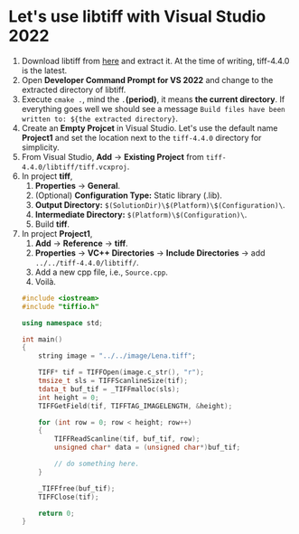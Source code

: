 # Let's use libtiff with Visual Studio 2022

1. Download libtiff from [here](http://download.osgeo.org/libtiff/) and extract it. At the time of writing, tiff-4.4.0 is the latest.
1. Open **Developer Command Prompt for VS 2022** and change to the extracted directory of libtiff.
1. Execute ```cmake .```, mind the ```.```**(period)**, it means **the current directory**. If everything goes well we should see a message ```Build files have been written to: ${the extracted directory}```.
2. Create an **Empty Projcet** in Visual Studio. Let's use the default name **Project1** and set the location next to the ```tiff-4.4.0``` directory for simplicity.
4. From Visual Studio, **Add** -> **Existing Project** from ```tiff-4.4.0/libtiff/tiff.vcxproj```.
5. In project **tiff**,
   1. **Properties** -> **General**.
   1. (Optional) **Configuration Type:** Static library (.lib).
   2. **Output Directory:** ```$(SolutionDir)\$(Platform)\$(Configuration)\```.
   3. **Intermediate Directory:** ```$(Platform)\$(Configuration)\```.
   1. Build **tiff**.
6. In project **Project1**,
   1. **Add** -> **Reference** -> **tiff**.
   2. **Properties** -> **VC++ Directories** -> **Include Directories** -> add ```../../tiff-4.4.0/libtiff/```.
   3. Add a new cpp file, i.e., ```Source.cpp```.
   4. Voilà.
    ```cpp
    #include <iostream>
    #include "tiffio.h"

    using namespace std;

    int main()
    {
    	string image = "../../image/Lena.tiff";

    	TIFF* tif = TIFFOpen(image.c_str(), "r");
    	tmsize_t sls = TIFFScanlineSize(tif);
    	tdata_t buf_tif = _TIFFmalloc(sls);
    	int height = 0;
    	TIFFGetField(tif, TIFFTAG_IMAGELENGTH, &height);

    	for (int row = 0; row < height; row++)
    	{
    		TIFFReadScanline(tif, buf_tif, row);
    		unsigned char* data = (unsigned char*)buf_tif;

    		// do something here.
    	}

    	_TIFFfree(buf_tif);
    	TIFFClose(tif);

    	return 0;
    }
    ```
